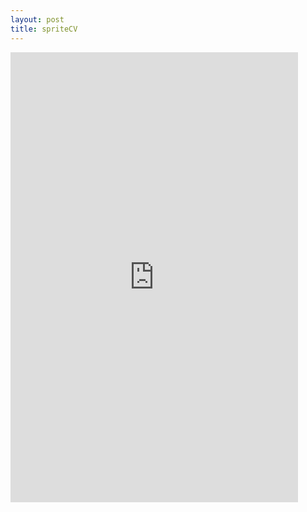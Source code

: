 ```yaml
---
layout: post
title: spriteCV
---
```


<iframe class="tscplayer_inline embeddedObject" name="tsc_player" scrolling="no" frameborder="0" type="text/html" style="overflow:hidden;" src="http://www.screencast.com/users/foundrytv/folders/spriteCV/media/13323de7-ced9-4d4b-bce4-9c04a26b3308/embed" height="720" width="460" webkitallowfullscreen mozallowfullscreen allowfullscreen></iframe> 

